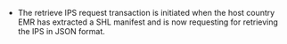 - The retrieve IPS request transaction is initiated when the host country EMR has extracted a SHL manifest and is now requesting for retrieving the IPS in JSON format.